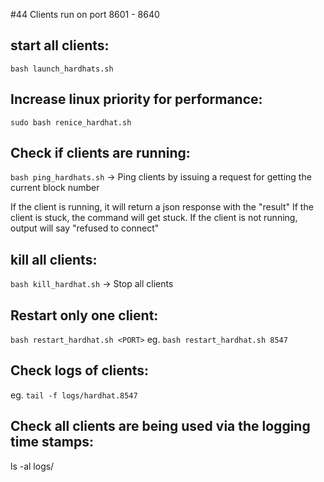 #44 Clients run on port 8601 - 8640

## start all clients:
`bash launch_hardhats.sh`

## Increase linux priority for performance:
`sudo bash renice_hardhat.sh`


## Check if clients are running:
`bash ping_hardhats.sh` -> Ping clients by issuing a request for getting the current block number

If the client is running, it will return a json response with the "result"
If the client is stuck, the command will get stuck.
If the client is not running, output will say "refused to connect"


## kill all clients:
`bash kill_hardhat.sh` -> Stop all clients

## Restart only one client:
`bash restart_hardhat.sh <PORT>`
eg. `bash restart_hardhat.sh 8547`

## Check logs of clients:
eg. `tail -f logs/hardhat.8547`

## Check all clients are being used via the logging time stamps:
ls -al logs/
